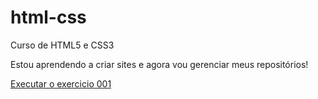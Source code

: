 # html-css
 Curso de HTML5 e CSS3

Estou aprendendo a criar sites e agora vou gerenciar meus repositórios!

<a href="https://giuliacardosop.github.io/html-css/Exercicios/ex001/index.html">Executar o exercicio 001</a>